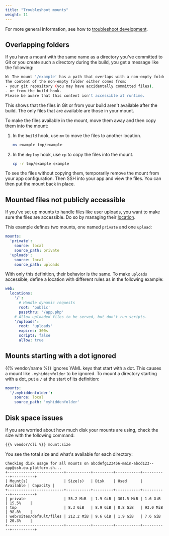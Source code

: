 ```yaml
---
title: "Troubleshoot mounts"
weight: 11
---
```


For more general information, see how to [troubleshoot development](/development/troubleshoot).

## Overlapping folders

If you have a mount with the same name as a directory you've committed to Git or you create such a directory during the build,
you get a message like the following:

```bash
W: The mount '/example' has a path that overlaps with a non-empty folder.
The content of the non-empty folder either comes from:
- your git repository (you may have accidentally committed files).
- or from the build hook.
Please be aware that this content isn't accessible at runtime.
```

This shows that the files in Git or from your build aren't available after the build.
The only files that are available are those in your mount.

To make the files available in the mount, move them away and then copy them into the mount:

1. In the `build` hook, use `mv` to move the files to another location.

   ```bash
   mv example tmp/example
   ```

2. In the `deploy` hook, use `cp` to copy the files into the mount.

   ```bash
   cp -r tmp/example example
   ```

To see the files without copying them, temporarily remove the mount from your app configuration.
Then SSH into your app and view the files.
You can then put the mount back in place.

## Mounted files not publicly accessible

If you've set up mounts to handle files like user uploads, you want to make sure the files are accessible.
Do so by managing their [location](/create-apps/app-reference/single-runtime-image.md#locations).

This example defines two mounts, one named `private` and one `upload`:

```yaml {configFile="app"}
mounts:
  'private':
    source: local
    source_path: private
  'uploads':
    source: local
    source_path: uploads
```

With only this definition, their behavior is the same.
To make `uploads` accessible, define a location with different rules as in the following example:

```yaml {configFile="app"}
web:
  locations:
    '/':
      # Handle dynamic requests
      root: 'public'
      passthru: '/app.php'
    # Allow uploaded files to be served, but don't run scripts.
    '/uploads':
      root: 'uploads'
      expires: 300s
      scripts: false
      allow: true
```

## Mounts starting with a dot ignored

{{% vendor/name %}} ignores YAML keys that start with a dot.
This causes a mount like `.myhiddenfolder` to be ignored.
To mount a directory starting with a dot, put a `/` at the start of its definition:

```yaml {configFile="app"}
mounts:
  '/.myhiddenfolder':
    source: local
    source_path: 'myhiddenfolder'
```

## Disk space issues

If you are worried about how much disk your mounts are using, check the size with the following command:

```bash
{{% vendor/cli %}} mount:size
```

You see the total size and what's available for each directory:

```text
Checking disk usage for all mounts on abcdefg123456-main-abcd123--app@ssh.eu.platform.sh...
+-------------------------+-----------+---------+-----------+-----------+----------+
| Mount(s)                | Size(s)   | Disk    | Used      | Available | Capacity |
+-------------------------+-----------+---------+-----------+-----------+----------+
| private                 | 55.2 MiB  | 1.9 GiB | 301.5 MiB | 1.6 GiB   | 15.5%    |
| tmp                     | 8.3 GiB   | 8.9 GiB | 8.8 GiB   | 93.0 MiB  | 98.8%    |
| web/sites/default/files | 212.2 MiB | 9.6 GiB | 1.9 GiB   | 7.6 GiB   | 20.3%    |
+-------------------------+-----------+---------+-----------+-----------+----------+
```
